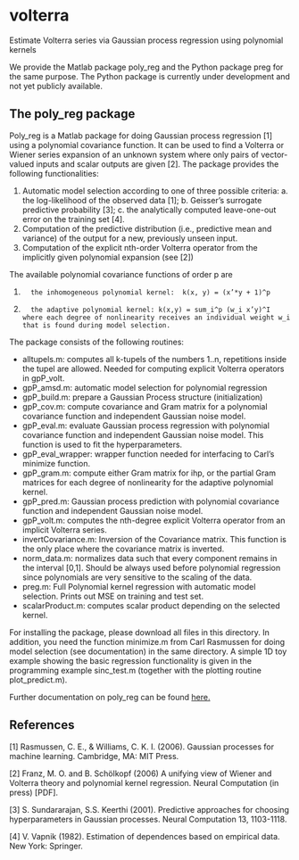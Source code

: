 # volterra
Estimate Volterra series via Gaussian process regression using polynomial kernels

We provide the Matlab package poly_reg and the Python package preg for the same purpose. The Python package is currently under development and not yet publicly available.

## The poly_reg package
Poly_reg is a Matlab package for doing Gaussian process regression [1] using a polynomial covariance function. It can be used to find a Volterra or Wiener series expansion of an unknown system where only pairs of vector-valued inputs and scalar outputs are given [2]. The package provides the following functionalities:

1. Automatic model selection according to one of three possible criteria: a. the log-likelihood of the observed data [1]; b. Geisser’s surrogate predictive probability [3]; c. the analytically computed leave-one-out error on the training set [4].
2. Computation of the predictive distribution (i.e., predictive mean and variance) of the output for a new, previously unseen input.
3. Computation of the explicit nth-order Volterra operator from the implicitly given polynomial expansion (see [2])

The available polynomial covariance functions of order p are

1.       the inhomogeneous polynomial kernel:  k(x, y) = (x’*y + 1)^p

2.       the adaptive polynomial kernel: k(x,y) = sum_i^p (w_i x’y)^I where each degree of nonlinearity receives an individual weight w_i that is found during model selection.

The package consists of the following routines:

* alltupels.m: computes all k-tupels of the numbers 1..n, repetitions inside the tupel are allowed. Needed for computing explicit Volterra operators in gpP_volt.
* gpP_amsd.m: automatic model selection for polynomial regression
* gpP_build.m: prepare a Gaussian Process structure (initialization)
* gpP_cov.m: compute covariance and Gram matrix for a polynomial covariance function and independent Gaussian noise model.
* gpP_eval.m: evaluate Gaussian process regression with polynomial covariance function and independent Gaussian noise model. This function is used to fit the hyperparameters.
* gpP_eval_wrapper: wrapper function needed for interfacing to Carl’s minimize function.
* gpP_gram.m: compute either Gram matrix for ihp, or the partial Gram matrices for each degree of nonlinearity for the adaptive polynomial kernel.
* gpP_pred.m: Gaussian process prediction with polynomial covariance function and independent Gaussian noise model.
* gpP_volt.m: computes the nth-degree explicit Volterra operator from an implicit Volterra series.
* invertCovariance.m: Inversion of the Covariance matrix. This function is the only place where the covariance matrix is inverted.
* norm_data.m: normalizes data such that every component remains in the interval [0,1]. Should be always used before polynomial regression since polynomials are very sensitive to the scaling of the data.  
* preg.m: Full Polynomial kernel regression with automatic model selection. Prints out MSE on training and test set.
* scalarProduct.m: computes scalar product depending on the selected kernel.

For installing the package, please download all files in this directory. In addition, you need the function minimize.m from Carl Rasmussen for doing model selection (see documentation) in the same directory. A simple 1D toy example showing the basic regression functionality is given in the programming example sinc_test.m (together with the plotting routine plot_predict.m). 

Further documentation on poly_reg can be found [here.](https://github.com/mof2/volterra/wiki)


## References

[1] Rasmussen, C. E., & Williams, C. K. I. (2006). Gaussian processes for machine learning. Cambridge, MA: MIT Press.

[2] Franz, M. O. and B. Schölkopf  (2006) A unifying view of Wiener and Volterra theory and polynomial kernel regression. Neural Computation (in press) [PDF].

[3] S. Sundararajan, S.S. Keerthi (2001). Predictive approaches for choosing hyperparameters in Gaussian processes. Neural Computation 13, 1103-1118.

[4] V. Vapnik (1982). Estimation of dependences based on empirical data. New York: Springer.
 
